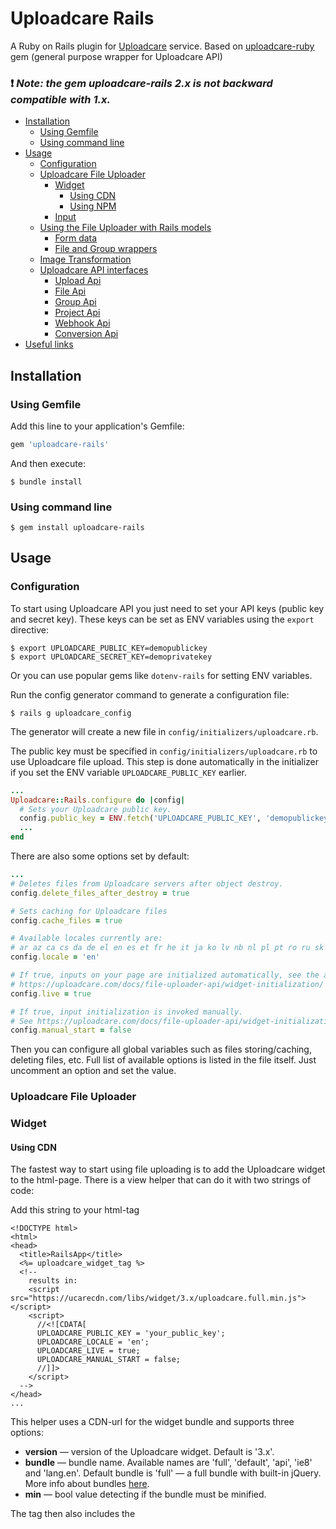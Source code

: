 # Uploadcare Rails

A Ruby on Rails plugin for [Uploadcare](https://uploadcare.com) service.
Based on [uploadcare-ruby](https://github.com/uploadcare/uploadcare-ruby) gem (general purpose wrapper for Uploadcare API)

### :heavy_exclamation_mark: *Note: the gem uploadcare-rails 2.x is not backward compatible with 1.x.*

* [Installation](#installation)
  * [Using Gemfile](#using-gemfile)
  * [Using command line](#using-command-line)
* [Usage](#usage)
  * [Configuration](#configuration)
  * [Uploadcare File Uploader](#uploadcare-file-uploader)
    * [Widget](#widget)
      * [Using CDN](#using-cdn)
      * [Using NPM](#using-npm)
    * [Input](#input)
  * [Using the File Uploader with Rails models](#using-the-file-uploader-with-rails-models)
    * [Form data](#form-data)
    * [File and Group wrappers](#file-and-group-wrappers)
  * [Image Transformation](#image-transformation)
  * [Uploadcare API interfaces](#uploadcare-api-interfaces)
    * [Upload Api](#upload-api)
    * [File Api](#file-api)
    * [Group Api](#group-api)
    * [Project Api](#project-api)
    * [Webhook Api](#webhook-api)
    * [Conversion Api](#conversion-api)
* [Useful links](#useful-links)

## Installation

### Using Gemfile

Add this line to your application's Gemfile:

```ruby
gem 'uploadcare-rails'
```

And then execute:

```console
$ bundle install
```

### Using command line

```console
$ gem install uploadcare-rails
```

## Usage

### Configuration

To start using Uploadcare API you just need to set your API keys (public key and secret key).
These keys can be set as ENV variables using the `export` directive:

```console
$ export UPLOADCARE_PUBLIC_KEY=demopublickey
$ export UPLOADCARE_SECRET_KEY=demoprivatekey
```
Or you can use popular gems like `dotenv-rails` for setting ENV variables.

Run the config generator command to generate a configuration file:

```console
$ rails g uploadcare_config
```

The generator will create a new file in `config/initializers/uploadcare.rb`.

The public key must be specified in `config/initializers/uploadcare.rb` to use Uploadcare file upload.
This step is done automatically in the initializer if you set the ENV variable `UPLOADCARE_PUBLIC_KEY` earlier.

```ruby
...
Uploadcare::Rails.configure do |config|
  # Sets your Uploadcare public key.
  config.public_key = ENV.fetch('UPLOADCARE_PUBLIC_KEY', 'demopublickey')
  ...
end
```

There are also some options set by default:

```ruby
...
# Deletes files from Uploadcare servers after object destroy.
config.delete_files_after_destroy = true

# Sets caching for Uploadcare files
config.cache_files = true

# Available locales currently are:
# ar az ca cs da de el en es et fr he it ja ko lv nb nl pl pt ro ru sk sr sv tr uk vi zhTW zh
config.locale = 'en'

# If true, inputs on your page are initialized automatically, see the article for details -
# https://uploadcare.com/docs/file-uploader-api/widget-initialization/
config.live = true

# If true, input initialization is invoked manually.
# See https://uploadcare.com/docs/file-uploader-api/widget-initialization/).
config.manual_start = false
```

Then you can configure all global variables such as files storing/caching, deleting files, etc.
Full list of available options is listed in the file itself. Just uncomment an option and set the value.


### Uploadcare File Uploader

### Widget

#### Using CDN

The fastest way to start using file uploading is to add the Uploadcare widget to the html-page.
There is a view helper that can do it with two strings of code:

Add this string to your <head> html-tag

```erb
<!DOCTYPE html>
<html>
<head>
  <title>RailsApp</title>
  <%= uploadcare_widget_tag %>
  <!--
    results in:
    <script src="https://ucarecdn.com/libs/widget/3.x/uploadcare.full.min.js"></script>
    <script>
      //<![CDATA[
      UPLOADCARE_PUBLIC_KEY = 'your_public_key';
      UPLOADCARE_LOCALE = 'en';
      UPLOADCARE_LIVE = true;
      UPLOADCARE_MANUAL_START = false;
      //]]>
    </script>
  -->
</head>
...
```
This helper uses a CDN-url for the widget bundle and supports three options:

- **version** — version of the Uploadcare widget. Default is '3.x'.
- **bundle** — bundle name. Available names are 'full', 'default', 'api', 'ie8' and 'lang.en'.
               Default bundle is 'full' — a full bundle with built-in jQuery.
               More info about bundles [here](https://uploadcare.com/docs/uploads/file-uploader/#bundles).
- **min** — bool value detecting if the bundle must be minified.

The <head> tag then also includes the <script> with widget global settings set in `config/initializers/uploadcare.rb`. You can override them later in an individual widget.


#### Using asset pipeline.

Download and append widget manually to your asset pipeline. You may download (e.g. https://ucarecdn.com/libs/widget/3.x/uploadcare.full.min.js) and serve the widget yourself along with your other assets.

#### Using NPM

Installing via NPM instructions can be found [here](https://uploadcare.com/docs/uploads/file-uploader/#npm).

### Input

When the widget is on a html-page, you want to add an input to your view that will be used by the File Uploader:

```erb
...
<%= uploadcare_uploader_field :object, :attribute %>
<!--
  results in:
  <input role="uploadcare-uploader" type="hidden" name="object[attribute]" id="object_attribute">
-->
...
```

- **object** — object name;
- **attribute** — object attribute name.

### Using the File Uploader with Rails models

View helpers are good to be used for Rails models.
First, you need to mount uploadcare file or group to the model attribute.
For example you have a database table like this and model `Post`:
```
# DB table 'posts'
---------------------
title       | String
---------------------
picture     | String
---------------------
attachments | String
---------------------
```

### Form data

#### Uploadcare File

```ruby
# app/models/post.rb
class Post < ApplicationRecord
  mount_uploadcare_file :picture
end
```

```erb
<!-- app/views/posts/new.html.erb -->
<h1> NEW POST </h1>

<%= form_tag('/posts', method: :post) do %>
  <%= uploadcare_uploader_field :post, :picture %>
  <!--
    results in:
    <input role="uploadcare-uploader" multiple="false" type="hidden" name="post[picture]" id="post_picture">
  -->
  <div>
    <%= submit_tag 'Save' %>
  </div>
<% end %>
```

#### Uploadcare File Group

```ruby
# app/models/post.rb
class Post < ApplicationRecord
  mount_uploadcare_file_group :attachments
end
```

```erb
<!-- app/views/posts/new.html.erb -->
<h1> NEW POST </h1>

<%= form_tag('/posts', method: :post) do %>
  <%= uploadcare_uploader_field :post, :attachments %>
  <!--
    results in:
    <input role="uploadcare-uploader" multiple="true" type="hidden" name="post[attachments]" id="post_attachments">
  -->
  <div>
    <%= submit_tag 'Save' %>
  </div>
<% end %>
```

The input will have a `value` property set to CDN-urls when you will select files to upload in the widget.

```erb
<input role="uploadcare-uploader" type="hidden" name="post[picture]" id="post_picture" value="https://ucarecdn.com/8355c2c5-f108-4d74-963d-703d48020f83/">
```

So, you get CDN-urls as a value of the attribute in the controller on form submit.
The value will be available in the controller by `params[:post][:picture]`.

The helper is detecting the value of the `multiple` property based on the mount type in your model.

### File and Group wrappers

When you mount either Uploadcare File or Group to an attribute, this attribute is getting wrapped with
a Uploadcare object. This feature adds some usefull methods to the attribute.

#### Uploadcare File

Say, you have such model in your Rails app:

```ruby
# app/models/post.rb
class Post < ApplicationRecord
  mount_uploadcare_file :picture
end
```

And then you create a new Post object specifying a CDN-url for your prevously uploaded Uploadcare file:

```console
$ post = Post.create(picture: 'https://ucarecdn.com/2d33999d-c74a-4ff9-99ea-abc23496b052/')
```

Now the `post.picture` is an Uploadcare::Rails::File. Following methods are supported:

```console
# Store the file on an Uploadcare server permanently:
$ post.picture.store
#   => {
#         "cdn_url"=>"https://ucarecdn.com/2d33999d-c74a-4ff9-99ea-abc23496b052/",
#          ...other group data...
#      }
#   
# Delete the file from an Uploadcare server permanently:
$ post.picture.delete
#   => {
#         "datetime_removed"=>"2021-07-30T09:19:30.797174Z",
#          ...other group data...
#      }
#
# Get CDN-url of an object attribute:
$ post.picture.to_s
#   => "https://ucarecdn.com/2d33999d-c74a-4ff9-99ea-abc23496b052/"
#
# Load object (send a GET request to the server to get all the file's data)
# This data will be cached if the cache_files option is set to true
# Default data (without asking an Uploadcare server) for each file contains cdn_url and uuid only:
$ post.picture.load
#   => {
#         "cdn_url"=>"https://ucarecdn.com/2d33999d-c74a-4ff9-99ea-abc23496b052/",
#          ...other file data...
#      }
#
# Check if an attribute loaded from the server.
# Will return false unless the :load or the :store methods are called:
$ post.picture.loaded?
#   => true
#
# More about image transformations below.
# Transform a CDN-url to get a new transformed image's source. Works for images only:
$ post.picture.transform_url(quality: 'better')
#   => "https://ucarecdn.com/2d33999d-c74a-4ff9-99ea-abc23496b052/-/quality/better/"
```

#### Uploadcare File Group

Groups work similar to the File but have some differences though.

```ruby
# app/models/post.rb
class Post < ApplicationRecord
  mount_uploadcare_file_group :attachments
end
```

Creating a new `post` with the Group mounted:

```console
$ post = Post.create(attachments: 'https://ucarecdn.com/dbc4e868-b7a6-43ff-a35f-2ebef935dc1b~1/')
```

Now the `post.attachments` is an Uploadcare::Rails::Group. Following methods are supported:

```console
# Store the file group on an Uploadcare server permanently:
$ post.attachments.store
#   => {
#         "cdn_url"=>"https://ucarecdn.com/dbc4e868-b7a6-43ff-a35f-2ebef935dc1b~1/",
#          ...other group data...
#         "files"=> [{
#            "datetime_stored"=>"2021-07-29T08:31:45.668354Z",
#            ...other file data...
#         }]
#      }
#   
# Delete the file group from an Uploadcare server permanently:
$ post.attachments.delete
#   => {
#         "datetime_removed"=>"2021-07-30T09:19:30.797174Z",
#          ...other group data...
#      }
#
# Get CDN-url of an object attribute:
$ post.attachments.to_s
#   => "https://ucarecdn.com/dbc4e868-b7a6-43ff-a35f-2ebef935dc1b~1/"
#
# Load object — works the same way as for the File:
$ post.attachments.load
#   => {
#         "cdn_url"=>"https://ucarecdn.com/dbc4e868-b7a6-43ff-a35f-2ebef935dc1b~1/",
#          ...other group data...
#         "files"=> [{
#            "datetime_stored"=>"2021-07-29T08:31:45.668354Z",
#            ...other file data...
#         }]
#      }
#
# Check if an attribute loaded from the server:
$ post.attachments.loaded?
#   => true
#
# As we don't want to show (on the html-page) a file group itself,
# we can get CDN-urls for file that the group contains. No loading group or files needed.
# This works for images only:
$ post.attachments.transform_file_urls(quality: 'better')
#   => ["https://ucarecdn.com/dbc4e868-b7a6-43ff-a35f-2ebef935dc1b~1/nth/0/-/quality/better/"]
#
# If you want to get non-transformed file urls, use:
$ post.attachments.file_urls
#   => ["https://ucarecdn.com/dbc4e868-b7a6-43ff-a35f-2ebef935dc1b~1/nth/0/"]
```


### Image Transformation

Uploadcare provides a way to transform images stored on Uploadcare services specifying a list of operations.
If an operation has just one option, you can specify it like key-value:

```console
$ post.picture.transform_url(quality: 'better')
#   => "https://ucarecdn.com/ebbb9929-eb92-4f52-a212-eecfdb19d27d/-/quality/better/"
```

and if an operation supports several options — just set them as a Hash:

```console
$ post.picture.transform_url(crop: { dimensions: '300x500', coords: '50, 50', alignment: 'center' })
#   => "https://ucarecdn.com/ebbb9929-eb92-4f52-a212-eecfdb19d27d/-/crop/300x500/50,50/center/"
```

Full list of operations and valid values can be found [here](https://uploadcare.com/docs/transformations/image/).

### Uploadcare API interfaces

Uploadcare provides [APIs](https://uploadcare.com/docs/start/api/) to manage files, group, projects, webhooks, video and documents conversion and file uploads. The gem has unified interfaces to use Uploadcare APIs in RailsApp.

### Upload API

[Upload Api](https://uploadcare.com/api-refs/upload-api/) provides methods to upload files in many ways.

#### Upload a single file

```console
# Load a file
$ file = File.open('kitten.png')
#   => #<File:kitten.png>
# Upload file to Uploadcare
$ uploadcare_file = Uploadcare::UploadApi.upload_file(file)
#   => {
#         "uuid"=>"2d33999d-c74a-4ff9-99ea-abc23496b053",
#          ...other file data...
#      }
```

This method supports single file uploading and uploading files from an URL (depending on the type of first argument - can be either String (i.e. URL) or File).

```console
# Upload file from URL
$ url = 'https://ucarecdn.com/80b807be-faad-4f01-bbbe-0bbde172b9de/1secVIDEO.mp4'
$ uploadcare_file = Uploadcare::UploadApi.upload_file(url)
#   => [
#        {
#          "size"=>22108,
#          "uuid"=>"b5ed5e1d-a939-4fe4-bfb2-31d3867bb6s6",
#          "original_filename"=>"1 sec VIDEO.mp4",
#          "is_image"=>false,
#          "image_info"=>nil,
#          "is_ready"=>true,
#          "mime_type"=>"video/mp4"
#        }
#      ]
```


#### Upload several files

```console
# Load a file
$ file = File.open('kitten.png')
#   => #<File:kitten.png>
# Upload several files to Uploadcare
$ uploadcare_file = Uploadcare::UploadApi.upload_files([file])
#   => [
#        {
#          "uuid"=>"2dfc94e6-e74e-4014-9ff5-a71b8928f4fa",
#          "original_filename"=>:"kitten.png"
#        }
#      ]
```


### File API

FileApi provides an interface to manage single files, stored on Uploadcare Servers.

#### Get files

```console
# Valid options:
# removed: [true|false]
# stored: [true|false]
# limit: (1..1000)
# ordering: ["datetime_uploaded"|"-datetime_uploaded"|"size"|"-size"]
# from: A starting point for filtering files. The value depends on your ordering parameter value.
$ Uploadcare::FileApi.get_files(ordering: 'datetime_uploaded', limit: 10)
#   => {
#        "next"=>nil,
#        "previous"=>nil,
#        "total"=>2,
#        "per_page"=>10,
#        "results"=> [
#          {
#            "datetime_removed"=>nil,
#            ... file data ...
#          }
#        ]
#      }
```


#### Get a file by UUID

```console
$ Uploadcare::FileApi.get_file('7b2b35b4-125b-4c1e-9305-12e8da8916eb')
#   => {
#         "cdn_url"=>"https://ucarecdn.com/7b2b35b4-125b-4c1e-9305-12e8da8916eb/",
#          ...other file data...
#      }
```


#### Copy a file by UUID

```console
# Valid options:
# stored: [true|false]
$ Uploadcare::FileApi.copy_file('2d33999d-c74a-4ff9-99ea-abc23496b052', store: false)
#   => {
#         "uuid"=>"f486132c-2fa5-454e-9e70-93c5e01a7e04",
#          ...other file data...
#      }
```


#### Store a file by UUID

```console
$ Uploadcare::FileApi.store_file('2d33999d-c74a-4ff9-99ea-abc23496b052')
#   => {
#         "uuid"=>"2d33999d-c74a-4ff9-99ea-abc23496b052",
#          ...other file data...
#      }
```


#### Store several files by UUIDs

```console
$ Uploadcare::FileApi.store_files(['f486132c-2fa5-454e-9e70-93c5e01a7e04'])
#   => {
#        "result" => [
#          {
#            "uuid"=>"f486132c-2fa5-454e-9e70-93c5e01a7e04",
#            ...other file data...
#          }
#        ]
#      }
```


#### Delete a file by UUID

```console
$ Uploadcare::FileApi.delete_file('2d33999d-c74a-4ff9-99ea-abc23496b052')
#   => {
#         "uuid"=>"2d33999d-c74a-4ff9-99ea-abc23496b052",
#          ...other file data...
#      }
```


#### Delete several files by UUIDs

```console
$ Uploadcare::FileApi.delete_files(['f486132c-2fa5-454e-9e70-93c5e01a7e04'])
#   => {
#        "result" => [
#          {
#            "uuid"=>"f486132c-2fa5-454e-9e70-93c5e01a7e04",
#            ...other file data...
#          }
#        ]
#      }
```


### Group API

GroupApi provides an interface to manage file groups stored on Uploadcare Servers.

#### Get file groups

```console
# Valid options:
# limit: (1..1000)
# ordering: ["datetime_created"|"-datetime_created"]
# from: A starting point for filtering group lists. MUST be a datetime value with T used as a separator.
#   example: '2015-01-02T10:00:00'
$ Uploadcare::GroupApi.get_groups(ordering: 'datetime_uploaded', limit: 10)
#   => {
#        "next"=>"next"=>"https://api.uploadcare.com/groups/?ordering=datetime_uploaded&limit=10&from=2021-07-16T11%3A12%3A12.236280%2B00%3A00&offset=0",
#        "previous"=>nil,
#        "total"=>82,
#        "per_page"=>10,
#        "results"=> [
#          {
#            "id"=>"d476f4c9-44a9-4670-88a5-c3cf5a26b6c2~20",
#            "datetime_created"=>"2021-07-16T11:03:01.182239Z",
#            "datetime_stored"=>nil,
#            "files_count"=>20,
#            "cdn_url"=>"https://ucarecdn.com/d476f4c9-44a9-4670-88a5-c3cf5d16b6c2~20/",
#            "url"=>"https://api.uploadcare.com/groups/d476f4c9-44a9-4670-83a5-c3cf5d26b6c2~20/"
#          },
#          ... other groups data ...
#        ]
#      }
```


#### Get a single file group by a group ID

```console
$ Uploadcare::GroupApi.get_group('d476f4c9-44a9-4670-88a5-c3cf5d26a6c2~20')
#   => {
#         "cdn_url"=>"https://ucarecdn.com/d476f4c9-44a9-4670-88a5-c3cf5d26a6c2~20/",
#          ...other group data...
#         "files"=> [{
#            "datetime_stored"=>"2021-07-29T08:31:45.668354Z",
#            ...other file data...
#         }]
#      }
```


#### Store files of a group by a group ID

```console
$ Uploadcare::GroupApi.store_group('d476f4c9-44a9-4670-88a5-c3cf5d26a6c2~20')
#   => {
#         "cdn_url"=>"https://ucarecdn.com/d476f4c9-44a9-4670-88a5-c3cf5d26a6c2~20/",
#          ...other group data...
#         "files"=> [{
#            "datetime_stored"=>"2021-07-29T08:31:45.668354Z",
#            ...other file data...
#         }]
#      }
```


#### Create a new group by file's uuids.

It is possible to specify transformed URLs with UUIDs of files OR just UUIDs.

```
  NOTE: Be sure to add a trailing slash '/' to the URL in case of specifying transformed URLs.
```

```console
$ Uploadcare::GroupApi.create_group(['e08dec9e-7e25-49c5-810e-4c360d86bbae/-/resize/300x500/'])
#   => {
#         "cdn_url"=>"https://ucarecdn.com/d476f4c9-44a9-4670-88a5-c3cf5d26a6c2~1/",
#          ...other group data...
#         "files"=> [{
#            "datetime_stored"=>"2021-07-29T08:31:45.668354Z",
#            ...other file data...
#         }]
#      }
```


### Project API

ProjectApi interface provides just one method - to get a configuration of your Uploadcare project.

```console
$ Uploadcare::ProjectApi.get_project
#   => {
#        "collaborators"=>[],
#        "name"=>"New project",
#        "pub_key"=>"demopublickey",
#        "autostore_enabled"=>true
#      }
```


### Webhook API

WebhookApi allows to manage Uploadcare webhooks.

#### Get all webhooks

This method returns a non-paginated list of webhooks set in your project

```console
$ Uploadcare::WebhookApi.get_webhooks
#   => [{
#        "id"=>815677,
#        "created"=>"2021-08-02T05:02:14.588794Z",
#        "updated"=>"2021-08-02T05:02:14.588814Z",
#        "event"=>"file.uploaded",
#        "target_url"=>"https://example.com",
#        "project"=>123682,
#        "is_active"=>true
#      }]
```


#### Create a new webhook

This method requires an URL that is triggered by an event, for example, a file upload. A target URL MUST be unique for each project — event type combination.

```console
# Valid options:
# event: ['file.uploaded']
# is_active: [true|false]
$ Uploadcare::WebhookApi.create_webhook('https://example.com', event: 'file.uploaded', is_active: true)
#   => {
#        "id"=>815671,
#        "created"=>"2021-08-02T05:02:14.588794Z",
#        "updated"=>"2021-08-02T05:02:14.588814Z",
#        "event"=>"file.uploaded",
#        "target_url"=>"https://example.com",
#        "project"=>123682,
#        "is_active"=>true
#      }
```


#### Update an existing webhook by ID

Updating a webhook is available if webhook ID is known. The ID is returned in a response on creating or listing webhooks.

```console
# Valid options:
# event: Presently, we only support the 'file.uploaded' event
# is_active: [true|false]
$ Uploadcare::WebhookApi.update_webhook('webhook_id', target_url: 'https://example1.com', event: 'file.uploaded', is_active: false)
#   => {
#        "id"=>815671,
#        "created"=>"2021-08-02T05:02:14.588794Z",
#        "updated"=>"2021-08-02T05:02:14.588814Z",
#        "event"=>"file.uploaded",
#        "target_url"=>"https://example1.com",
#        "project"=>123682,
#        "is_active"=>false
#      }
```


#### Delete an existing webhook by a target_url

```console
$ Uploadcare::WebhookApi.delete_webhook('https://example1.com')
#   => Success(nil)
```

### Conversion API

ConversionApi provides methods to manage video and documents conversion.

#### Convert a document

This method requires an UUID of a previously uploaded to Uploadcare file and target format.
If using an image format, you can also specify a page number that must be converted for a document containing pages.
More info about document conversion can be found [here](https://uploadcare.com/docs/transformations/document-conversion/).

```console
$ Uploadcare::ConversionApi.convert_document(
$   { uuid: '466740dd-cfad-4de4-9218-1ddc0edf7aa6', format: 'png', page: 1 },
$   store: false
$ )
#   => Success({
#        :result=>[{
#          :original_source=>"466740dd-cfad-4de4-9218-1ddc0edf7aa6/document/-/format/png/-/page/1/",
#          :token=>21316034,
#          :uuid=>"db6e52b8-cc03-4174-a07a-012be43b144e"
#        }],
#        :problems=>{}
#     })
```


#### Get a document conversion job status

This method requires a token obtained in a response to the [convert_document](#convert-a-document) method.

```console
$ Uploadcare::ConversionApi.get_document_conversion_status(21316034)
#   => Success({
#        :result=>{
#          :uuid=>"db6e52b8-cc03-4174-a07a-012be43b144e"
#        },
#        :error=>nil,
#        :status=>"finished"
#     })
```


#### Convert a video

Such as the document conversion method, this method requires an UUID of a previously uploaded to Uploadcare file.
Also you have several options to control the way a video will be converted. All of them are optional.
Description of valid options and other info about video conversion can be found [here](https://uploadcare.com/docs/transformations/video-encoding/).

```console
$ Uploadcare::ConversionApi.convert_video(
$   {
$     uuid: '466740dd-cfad-4de4-9218-1ddc0edf7aa6',
$     format: 'ogg',
$     quality: 'best',
$     cut: { start_time: '0:0:0.0', length: '0:0:1.0' },
$     thumbs: { N: 2, number: 1 }
$   },
$   store: false
$ )
#   => Success({
#        :result=>[{
#          :original_source=>"80b807be-faad-4f01-bbbe-0bbde172b9de/video/-/size/600x400/change_ratio/-/quality/best/-/format/ogg/-/cut/0:0:0.0/0:0:1.0/-/thumbs~2/1/",
#          :token=>916090555,
#          :uuid=>"df597ef4-59e7-47ef-af5d-365d8409934c~2",
#          :thumbnails_group_uuid=>"df597ef4-59e7-47ef-af5d-365d8409934c~2"
#        }],
#        :problems=>{}
#     })
```


#### Get a video conversion job status

This method requires a token obtained in a response to the [convert_video](#convert-a-video) method.

```console
$ Uploadcare::ConversionApi.get_video_conversion_status(916090555)
#   => Success({
#        :result=>{
#          :uuid=>"f0a3e66e-cd22-4397-ba0a-8a8becc925f9",
#          :thumbnails_group_uuid=>"df597ef4-59e7-47ef-af5d-365d8409934c~2"
#        },
#        :error=>nil,
#        :status=>"finished"
#     })
```

## Useful links
* [Uploadcare documentation](https://uploadcare.com/docs/?utm_source=github&utm_medium=referral&utm_campaign=uploadcare-rails)  
* [Upload API reference](https://uploadcare.com/api-refs/upload-api/?utm_source=github&utm_medium=referral&utm_campaign=uploadcare-rails)  
* [REST API reference](https://uploadcare.com/api-refs/rest-api/?utm_source=github&utm_medium=referral&utm_campaign=uploadcare-rails)  
* [Changelog](./CHANGELOG.md)  
* [Contributing guide](https://github.com/uploadcare/.github/blob/master/CONTRIBUTING.md)  
* [Security policy](https://github.com/uploadcare/uploadcare-rails/security/policy)  
* [Support](https://github.com/uploadcare/.github/blob/master/SUPPORT.md)  
